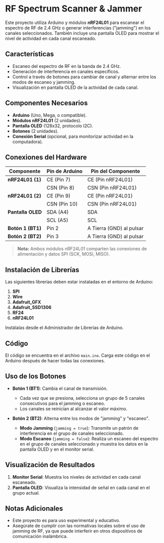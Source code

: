 # RF Spectrum Scanner & Jammer

Este proyecto utiliza Arduino y módulos **nRF24L01** para escanear el espectro de RF de 2.4 GHz o generar interferencias ("jamming") en los canales seleccionados. También incluye una pantalla OLED para mostrar el nivel de actividad en cada canal escaneado.

## Características

- Escaneo del espectro de RF en la banda de 2.4 GHz.
- Generación de interferencia en canales específicos.
- Control a través de botones para cambiar de canal y alternar entre los modos de escaneo y jamming.
- Visualización en pantalla OLED de la actividad de cada canal.

## Componentes Necesarios

- **Arduino** (Uno, Mega, o compatible).
- **Módulos nRF24L01** (2 unidades).
- **Pantalla OLED** (128x32, protocolo I2C).
- **Botones** (2 unidades).
- **Conexión Serial** (opcional, para monitorizar actividad en la computadora).

## Conexiones del Hardware

| Componente        | Pin de Arduino | Pin del Componente |
|-------------------|----------------|---------------------|
| **nRF24L01 (1)**  | CE (Pin 7)     | CE (Pin nRF24L01)  |
|                   | CSN (Pin 8)    | CSN (Pin nRF24L01) |
| **nRF24L01 (2)**  | CE (Pin 9)     | CE (Pin nRF24L01)  |
|                   | CSN (Pin 10)   | CSN (Pin nRF24L01) |
| **Pantalla OLED** | SDA (A4)       | SDA                |
|                   | SCL (A5)       | SCL                |
| **Botón 1 (BT1)** | Pin 2          | A Tierra (GND) al pulsar |
| **Botón 2 (BT2)** | Pin 3          | A Tierra (GND) al pulsar |

> **Nota:** Ambos módulos nRF24L01 comparten las conexiones de alimentación y datos SPI (SCK, MOSI, MISO).

## Instalación de Librerías

Las siguientes librerías deben estar instaladas en el entorno de Arduino:

1. **SPI**
2. **Wire**
3. **Adafruit_GFX**
4. **Adafruit_SSD1306**
5. **RF24**
6. **nRF24L01**

Instálalas desde el Administrador de Librerías de Arduino.

## Código

El código se encuentra en el archivo `main.ino`. Carga este código en el Arduino después de hacer todas las conexiones.

## Uso de los Botones

- **Botón 1 (BT1)**: Cambia el canal de transmisión.
  - Cada vez que se presiona, selecciona un grupo de 5 canales consecutivos para el jamming o escaneo.
  - Los canales se reinician al alcanzar el valor máximo.

- **Botón 2 (BT2)**: Alterna entre los modos de "jamming" y "escaneo".
  - **Modo Jamming** (`jamming = true`): Transmite un patrón de interferencia en el grupo de canales seleccionado.
  - **Modo Escaneo** (`jamming = false`): Realiza un escaneo del espectro en el grupo de canales seleccionado y muestra los datos en la pantalla OLED y en el monitor serial.

## Visualización de Resultados

1. **Monitor Serial**: Muestra los niveles de actividad en cada canal escaneado.
2. **Pantalla OLED**: Visualiza la intensidad de señal en cada canal en el grupo actual.

## Notas Adicionales

- Este proyecto es para uso experimental y educativo.
- Asegúrate de cumplir con las normativas locales sobre el uso de jamming de RF, ya que puede interferir en otros dispositivos de comunicación inalámbrica.
